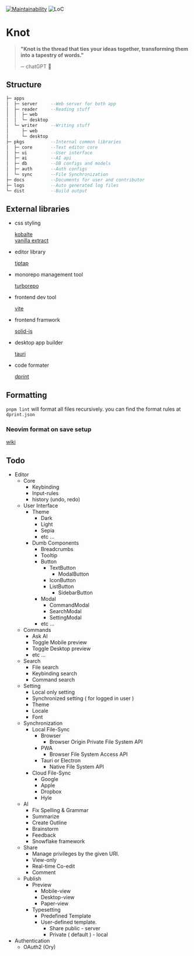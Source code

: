 [![Maintainability](https://api.codeclimate.com/v1/badges/b79c6512a46520a32430/maintainability)](https://codeclimate.com/github/krapjost/knit/maintainability)
![LoC](https://img.shields.io/endpoint?url=https://gist.githubusercontent.com/krapost/ff4c2b4dc91f66a4b5fb2b62059a3c7e/raw/knot-badges.json)

# Knot

> **"Knot is the thread that ties your ideas together, transforming them into a tapestry of words."**
>
> ─ chatGPT 🧶

## Structure

```haskell
├─ apps
│  ├─ server     --Web server for both app
│  ├─ reader     --Reading stuff
│  │  ├─ web
│  │  └─ desktop
│  └─ writer     --Writing stuff
│     ├─ web
│     └─ desktop
├─ pkgs          --Internal common libraries
│  ├─ core       --Text editor core
│  ├─ ui         --User interface
│  ├─ ai         --AI api
│  ├─ db         --DB configs and models
│  ├─ auth       --Auth configs
│  └─ sync       --File Synchronization
├─ docs          --Documents for user and contributor
├─ logs          --Auto generated log files
└─ dist          --Build output
```

## External libraries

- css styling

  [kobalte](https://kobalte.dev/docs/core/overview/introduction)\
  [vanilla extract](https://vanilla-extract.style/)

- editor library

  [tiptap](https://tiptap.dev/)

- monorepo management tool

  [turborepo](https://turbo.build/repo)

- frontend dev tool

  [vite](https://vitejs.dev/)

- frontend framwork

  [solid-js](https://www.solidjs.com/)

- desktop app builder

  [tauri](https://tauri.app/)

- code formater

  [dprint](https://dprint.dev/)

## Formatting

`pnpm lint` will format all files recursively. you can find the format rules at `dprint.json`

### Neovim format on save setup

[wiki](https://github.com/krapjost/knit/wiki)

## Todo

- Editor
  - Core
    - Keybinding
    - Input-rules
    - history (undo, redo)
  - User Interface
    - Theme
      - Dark
      - Light
      - Sepia
      - etc …
    - Dumb Components
      - Breadcrumbs
      - Tooltip
      - Button
        - TextButton
          - ModalButton
        - IconButton
        - ListButton
          - SidebarButton
      - Modal
        - CommandModal
        - SearchModal
        - SettingModal
      - etc …
  - Commands
    - Ask AI
    - Toggle Mobile preview
    - Toggle Desktop preview
    - etc …
  - Search
    - File search
    - Keybinding search
    - Command search
  - Setting
    - Local only setting
    - Synchronized setting ( for logged in user )
    - Theme
    - Locale
    - Font
  - Synchronization
    - Local File-Sync
      - Browser
        - Browser Origin Private File System API
      - PWA
        - Browser File System Access API
      - Tauri or Electron
        - Native File System API
    - Cloud File-Sync
      - Google
      - Apple
      - Dropbox
      - Hyle
  - AI
    - Fix Spelling & Grammar
    - Summarize
    - Create Outline
    - Brainstorm
    - Feedback
    - Snowflake framework
  - Share
    - Manage privileges by the given URI.
    - View-only
    - Real-time Co-edit
    - Comment
  - Publish
    - Preview
      - Mobile-view
      - Desktop-view
      - Paper-view
    - Typesetting
      - Predefined Template
      - User-defined template.
        - Share public - server
        - Private ( default ) - local
- Authentication
  - OAuth2 (Ory)
